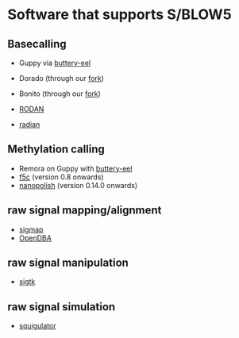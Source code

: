 # Software that supports S/BLOW5

## Basecalling

- Guppy via [buttery-eel](https://github.com/Psy-Fer/buttery-eel/)
- Dorado (through our [fork](https://github.com/hiruna72/dorado/releases))
- Bonito (through our [fork](https://github.com/Psy-Fer/bonito))

- [RODAN](https://github.com/biodlab/RODAN/pull/6)
- [radian](https://github.com/comprna/radian/pull/5)

## Methylation calling

- Remora on Guppy with [buttery-eel](https://github.com/Psy-Fer/buttery-eel/)
- [f5c](https://github.com/hasindu2008/f5c/) (version 0.8 onwards)
- [nanopolish](https://github.com/jts/nanopolish) (version 0.14.0 onwards)

## raw signal mapping/alignment

- [sigmap](https://github.com/haowenz/sigmap)
- [OpenDBA](https://github.com/nodrogluap/OpenDBA)

## raw signal manipulation

- [sigtk](https://github.com/hasindu2008/sigtk)

## raw signal simulation

- [squigulator](https://github.com/hasindu2008/squigulator/)
